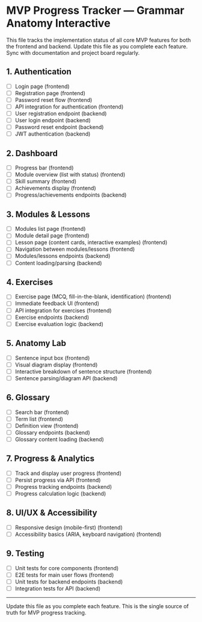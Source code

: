 # MVP Progress Tracker — Grammar Anatomy Interactive

This file tracks the implementation status of all core MVP features for both the frontend and backend. Update this file as you complete each feature. Sync with documentation and project board regularly.

## 1. Authentication
- [ ] Login page (frontend)
- [ ] Registration page (frontend)
- [ ] Password reset flow (frontend)
- [ ] API integration for authentication (frontend)
- [ ] User registration endpoint (backend)
- [ ] User login endpoint (backend)
- [ ] Password reset endpoint (backend)
- [ ] JWT authentication (backend)

## 2. Dashboard
- [ ] Progress bar (frontend)
- [ ] Module overview (list with status) (frontend)
- [ ] Skill summary (frontend)
- [ ] Achievements display (frontend)
- [ ] Progress/achievements endpoints (backend)

## 3. Modules & Lessons
- [ ] Modules list page (frontend)
- [ ] Module detail page (frontend)
- [ ] Lesson page (content cards, interactive examples) (frontend)
- [ ] Navigation between modules/lessons (frontend)
- [ ] Modules/lessons endpoints (backend)
- [ ] Content loading/parsing (backend)

## 4. Exercises
- [ ] Exercise page (MCQ, fill-in-the-blank, identification) (frontend)
- [ ] Immediate feedback UI (frontend)
- [ ] API integration for exercises (frontend)
- [ ] Exercise endpoints (backend)
- [ ] Exercise evaluation logic (backend)

## 5. Anatomy Lab
- [ ] Sentence input box (frontend)
- [ ] Visual diagram display (frontend)
- [ ] Interactive breakdown of sentence structure (frontend)
- [ ] Sentence parsing/diagram API (backend)

## 6. Glossary
- [ ] Search bar (frontend)
- [ ] Term list (frontend)
- [ ] Definition view (frontend)
- [ ] Glossary endpoints (backend)
- [ ] Glossary content loading (backend)

## 7. Progress & Analytics
- [ ] Track and display user progress (frontend)
- [ ] Persist progress via API (frontend)
- [ ] Progress tracking endpoints (backend)
- [ ] Progress calculation logic (backend)

## 8. UI/UX & Accessibility
- [ ] Responsive design (mobile-first) (frontend)
- [ ] Accessibility basics (ARIA, keyboard navigation) (frontend)

## 9. Testing
- [ ] Unit tests for core components (frontend)
- [ ] E2E tests for main user flows (frontend)
- [ ] Unit tests for backend endpoints (backend)
- [ ] Integration tests for API (backend)

---

Update this file as you complete each feature. This is the single source of truth for MVP progress tracking.